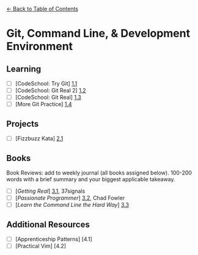 [← Back to Table of Contents](/README.md)

# Git, Command Line, & Development Environment

## Learning
- [ ] [CodeSchool: Try Git] [1.1]
- [ ] [CodeSchool: Git Real 2] [1.2]
- [ ] [CodeSchool: Git Real] [1.3]
- [ ] [More Git Practice] [1.4]

[1.1]: http://www.codeschool.com/courses/try-git
[1.2]: https://www.codeschool.com/courses/git-real-2
[1.3]: http://www.codeschool.com/courses/git-real
[1.4]: projects/proj-more-git.md

## Projects
- [ ] [Fizzbuzz Kata] [2.1]

[2.1]: http://codingdojo.org/cgi-bin/index.pl?KataFizzBuzz

## Books
Book Reviews: add to weekly journal (all books assigned below). 100-200 words with a brief summary and your biggest applicable takeaway.

- [ ] [*Getting Real*] [3.1], 37signals
- [ ] [*Passionate Programmer*] [3.2], Chad Fowler
- [ ] [*Learn the Command Line the Hard Way*] [3.3]

[3.1]: http://gettingreal.37signals.com/
[3.2]: http://www.amazon.com/The-Passionate-Programmer-Remarkable-Development/dp/1934356344
[3.3]: http://cli.learncodethehardway.org/book/

## Additional Resources
- [ ] [Apprenticeship Patterns] [4.1]
- [ ] [Practical Vim] [4.2]
